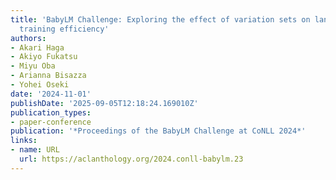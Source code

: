 ```yaml
---
title: 'BabyLM Challenge: Exploring the effect of variation sets on language model
  training efficiency'
authors:
- Akari Haga
- Akiyo Fukatsu
- Miyu Oba
- Arianna Bisazza
- Yohei Oseki
date: '2024-11-01'
publishDate: '2025-09-05T12:18:24.169010Z'
publication_types:
- paper-conference
publication: '*Proceedings of the BabyLM Challenge at CoNLL 2024*'
links:
- name: URL
  url: https://aclanthology.org/2024.conll-babylm.23
---
```

